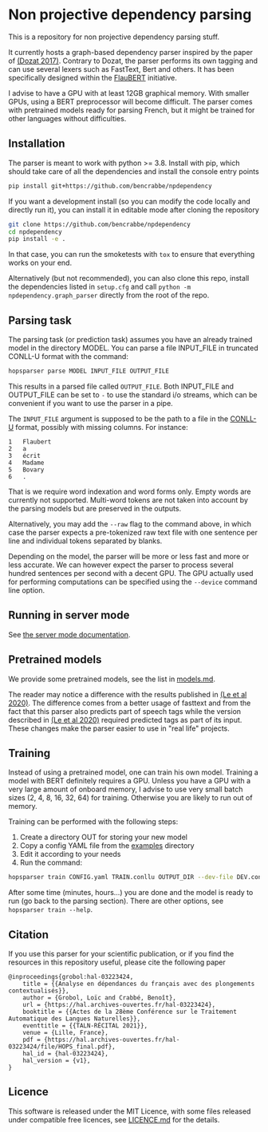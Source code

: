 Non projective dependency parsing
=================================

This is a repository for non projective dependency parsing stuff.

It currently hosts a graph-based dependency parser inspired by the paper of
[(Dozat 2017)](https://nlp.stanford.edu/pubs/dozat2017deep.pdf). Contrary to Dozat, the parser
performs its own tagging and can use several lexers such as FastText, Bert and others. It has been
specifically designed within the [FlauBERT](https://github.com/getalp/Flaubert) initiative.

I advise to have a GPU with at least 12GB graphical memory. With smaller GPUs, using a BERT
preprocessor will become difficult. The parser comes with pretrained models ready for parsing
French, but it might be trained for other languages without difficulties.

## Installation

The parser is meant to work with python >= 3.8. Install with pip, which should take care of all the
dependencies and install the console entry points

```sh
pip install git+https://github.com/bencrabbe/npdependency
```

If you want a development install (so you can modify the code locally and directly run it), you can
install it in editable mode after cloning the repository

```sh
git clone https://github.com/bencrabbe/npdependency
cd npdependency
pip install -e .
```

In that case, you can run the smoketests with `tox` to ensure that everything works on your end.

Alternatively (but not recommended), you can also clone this repo, install the dependencies listed
in `setup.cfg` and call `python -m npdependency.graph_parser` directly from the root of the repo.

## Parsing task

The parsing task (or prediction task) assumes you have an already trained model in the directory
MODEL. You can parse a file INPUT_FILE in truncated CONLL-U format with the command:

```sh
hopsparser parse MODEL INPUT_FILE OUTPUT_FILE
```

This results in a parsed file called `OUTPUT_FILE`. Both INPUT_FILE and OUTPUT_FILE can be set to
`-` to use the standard i/o streams, which can be convenient if you want to use the parser in a
pipe.

The `INPUT_FILE` argument is supposed to be the path to a file in the
[CONLL-U](https://universaldependencies.org/format.html) format, possibly with missing columns. For
instance:

```conllu
1	Flaubert
2	a
3	écrit
4	Madame
5	Bovary
6	.
```

That is we require word indexation and word forms only. Empty words are currently not supported.
Multi-word tokens are not taken into account by the parsing models but are preserved in the outputs.

Alternatively, you may add the `--raw` flag to the command above, in which case the parser expects a
pre-tokenized raw text file with one sentence per line and individual tokens separated by blanks.

Depending on the model, the parser will be more or less fast and more or less accurate. We can
however expect the parser to process several hundred sentences per second with a decent GPU. The GPU
actually used for performing computations can be specified using the `--device` command line option.

## Running in server mode

See [the server mode documentation](docs/server.md).

## Pretrained models

We provide some pretrained models, see the list in [models.md](models.md).

The reader may notice a difference with the results published in [(Le et al
2020)](https://arxiv.org/abs/1912.05372). The difference comes from a better usage of fasttext and
from the fact that this parser also predicts part of speech tags while the version described in [(Le
et al 2020)](https://arxiv.org/abs/1912.05372) required predicted tags as part of its input. These
changes make the parser easier to use in "real life" projects.

## Training

Instead of using a pretrained model, one can train his own model. Training a model with BERT
definitely requires a GPU. Unless you have a GPU with a very large amount of onboard memory, I
advise to use very small batch sizes (2, 4, 8, 16, 32, 64) for training. Otherwise you are likely to
run out of memory.

Training can be performed with the following steps:

1. Create a directory OUT for storing your new model
2. Copy a config YAML file from the [examples](examples) directory
3. Edit it according to your needs
4. Run the command:

```sh
hopsparser train CONFIG.yaml TRAIN.conllu OUTPUT_DIR --dev-file DEV.conllu --test-file TEST.conllu 
```

After some time (minutes, hours…) you are done and the model is ready to run (go back to the parsing
section). There are other options, see `hopsparser train --help`.

## Citation

If you use this parser for your scientific publication, or if you find the resources in this
repository useful, please cite the following paper

```biblatex
@inproceedings{grobol:hal-03223424,
    title = {{Analyse en dépendances du français avec des plongements contextualisés}},
    author = {Grobol, Loïc and Crabbé, Benoît},
    url = {https://hal.archives-ouvertes.fr/hal-03223424},
    booktitle = {{Actes de la 28ème Conférence sur le Traitement Automatique des Langues Naturelles}},
    eventtitle = {{TALN-RÉCITAL 2021}},
    venue = {Lille, France},
    pdf = {https://hal.archives-ouvertes.fr/hal-03223424/file/HOPS_final.pdf},
    hal_id = {hal-03223424},
    hal_version = {v1},
}
```


## Licence

This software is released under the MIT Licence, with some files released under compatible free
licences, see [LICENCE.md](LICENCE.md) for the details.
